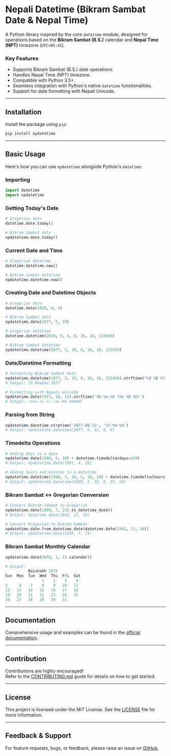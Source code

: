 # **Nepali Datetime (Bikram Sambat Date & Nepal Time)**

A Python library inspired by the core `datetime` module, designed for operations based on the **Bikram Sambat (B.S.)** calendar and **Nepal Time (NPT)** timezone (`UTC+05:45`).

### **Key Features**
- Supports Bikram Sambat (B.S.) date operations.
- Handles Nepal Time (NPT) timezone.
- Compatible with Python 3.5+.
- Seamless integration with Python's native `datetime` functionalities.
- Support for date formatting with Nepali Unicode.

---

## **Installation**

Install the package using `pip`:

```bash
pip install npdatetime
```

---

## **Basic Usage**

Here's how you can use `npdatetime` alongside Python's `datetime`:

### **Importing**
```python
import datetime
import npdatetime
```

### **Getting Today's Date**
```python
# Gregorian date
datetime.date.today()

# Bikram Sambat date
npdatetime.date.today()
```

### **Current Date and Time**
```python
# Gregorian datetime
datetime.datetime.now()

# Bikram Sambat datetime
npdatetime.datetime.now()
```

### **Creating Date and Datetime Objects**
```python
# Gregorian date
datetime.date(2020, 9, 4)

# Bikram Sambat date
npdatetime.date(2077, 5, 19)

# Gregorian datetime
datetime.datetime(2020, 9, 4, 8, 26, 10, 123456)

# Bikram Sambat datetime
npdatetime.datetime(2077, 5, 19, 8, 26, 10, 123456)
```

### **Date/Datetime Formatting**
```python
# Formatting Bikram Sambat date
npdatetime.datetime(2077, 5, 19, 8, 26, 10, 123456).strftime("%d %B %Y")
# Output: 19 Bhadau 2077

# Formatting with Nepali Unicode
npdatetime.date(1977, 10, 25).strftime('%K-%n-%D (%k %N %G)')
# Output: १९७७-१०-२५ (७७ माघ आइतबार)
```

### **Parsing from String**
```python
npdatetime.datetime.strptime('2077-09-12', '%Y-%m-%d')
# Output: npdatetime.datetime(2077, 9, 12, 0, 0)
```

### **Timedelta Operations**
```python
# Adding days to a date
npdatetime.date(1990, 5, 10) + datetime.timedelta(days=350)
# Output: npdatetime.date(1991, 4, 26)

# Adding hours and minutes to a datetime
npdatetime.datetime(1990, 5, 10, 5, 10, 20) + datetime.timedelta(hours=3, minutes=15)
# Output: npdatetime.datetime(1990, 5, 10, 8, 25, 20)
```

### **Bikram Sambat <-> Gregorian Conversion**
```python
# Convert Bikram Sambat to Gregorian
npdatetime.date(1999, 7, 25).to_datetime_date()
# Output: datetime.date(1942, 11, 10)

# Convert Gregorian to Bikram Sambat
npdatetime.date.from_datetime_date(datetime.date(1942, 11, 10))
# Output: npdatetime.date(1999, 7, 25)
```

### **Bikram Sambat Monthly Calendar**
```python
npdatetime.date(2078, 1, 1).calendar()

# Output:
          Baishakh 2078
Sun  Mon  Tue  Wed  Thu  Fri  Sat
                1    2    3    4
5     6    7    8    9   10   11
12   13   14   15   16   17   18
19   20   21   22   23   24   25
26   27   28   29   30   31
```

---

## **Documentation**

Comprehensive usage and examples can be found in the [official documentation](https://4mritGiri.github.io/npdatetime/).

---

## **Contribution**

Contributions are highly encouraged!  
Refer to the [CONTRIBUTING.md](https://github.com/4mritGiri/npdatetime/blob/master/CONTRIBUTING.md) guide for details on how to get started.

---

## **License**

This project is licensed under the MIT License. See the [LICENSE](LICENSE) file for more information.

---

## **Feedback & Support**

For feature requests, bugs, or feedback, please raise an issue on [GitHub](https://github.com/4mritGiri/npdatetime/issues).